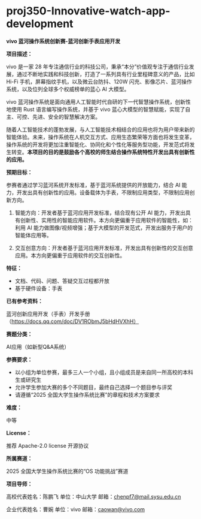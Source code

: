 # proj350-Innovative-watch-app-development
**vivo 蓝河操作系统创新赛-蓝河创新手表应用开发**

**项目描述：**

   vivo 是一家 28 年专注通信行业的科技公司，秉承“本分”价值观专注于通信行业发展，通过不断地实践和科技创新，打造了一系列具有行业里程碑意义的产品，比如 Hi-Fi 手机，屏幕指纹手机，以及微云台防抖、120W 闪充、影像芯片、蓝河操作系统，以及位列全球多个权威榜单的蓝心 AI 大模型。

   vivo 蓝河操作系统是面向通用人工智能时代自研的下一代智慧操作系统，创新性地使用 Rust 语言编写操作系统，并基于 vivo 蓝心大模型的智慧赋能，实现了自主、可控、先进、安全的智慧解决方案。

   随着人工智能技术的蓬勃发展，与人工智能技术相结合的应用也将为用户带来新的智能体验。未来，操作系统在人机交互方式、应用生态繁荣等方面也将发生变革，操作系统的开发将更加注重智能化、协同化和个性化等服务型功能，开发范式将发生转变。**本项目的目的是鼓励各个高校的师生结合操作系统特性开发出具有创新性的应用。**

**预期目标：**

   参赛者通过学习蓝河系统开发标准，基于蓝河系统提供的开放能力，结合 AI 能力，开发出具有创新性的应用。设备载体为手表，不限制应用类型，不限制应用创新方向。

   1. 智能方向：开发者基于蓝河应用开发标准，结合现有公开 AI 能力，开发出具有创新性、实用性的智能应用软件。本方向更偏重于应用软件的智能性，如：利用 AI 能力做图像/视频增强；基于大模型的开发范式，开发出服务于用户的智能体应用等。

   2. 交互创意方向：开发者基于蓝河应用开发标准，开发出具有创新性的交互创意应用。本方向更偏重于应用软件的交互创新性。

**特征：**

   - 文档、代码、问题、答疑交互过程都开放
   - 基于硬件设备：手表

**已有参考资料：**

   蓝河创新应用开发（手表）开发手册（https://docs.qq.com/doc/DV1RObmJ5bHdHVXhH）

**赛题分类：**

AI应用（如新型Q&A系统）

**参赛要求：**

   - 以小组为单位参赛，最多三人一个小组，且小组成员是来自同一所高校的本科生或研究生
   - 允许学生参加大赛的多个不同题目，最终自己选择一个题目参与评奖
   - 请遵循“2025 全国大学生操作系统比赛”的章程和技术方案要求

**难度：**

   中等

**License：**

   推荐 Apache-2.0 license 开源协议

**所属赛道：**

2025 全国大学生操作系统比赛的“OS 功能挑战”赛道

**项目导师：**

高校代表姓名：陈鹏飞
单位：中山大学
邮箱：chenpf7@mail.sysu.edu.cn

企业代表姓名：曹婉
单位：vivo
邮箱：caowan@vivo.com
